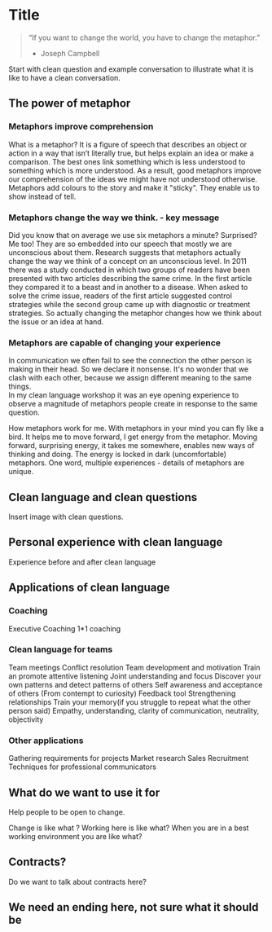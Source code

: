 # Title
> “If you want to change the world, you have to change the metaphor.”
> - Joseph Campbell

Start with clean question and example conversation to illustrate what it is like to have a clean conversation.

## The power of metaphor
### Metaphors improve comprehension
What is a metaphor? It is a figure of speech that describes an object or action in a way that isn’t literally true, but helps explain an idea or make a comparison. The best ones link something which is less understood to something which is more understood. As a result, good metaphors improve our comprehension of the ideas we might have not understood otherwise. Metaphors add colours to the story and make it "sticky". They enable us to show instead of tell.

### Metaphors change the way we think. - key message
Did you know that on average we use six metaphors a minute? Surprised? Me too! They are so embedded into our speech that mostly we are unconscious about them. Research suggests that metaphors actually change the way we think of a concept on an unconscious level. In 2011 there was a study conducted in which two groups of readers have been presented with two articles describing the same crime. In the first article they compared it to a beast and in another to a disease. When asked to solve the crime issue, readers of the first article suggested control strategies while the second group came up with diagnostic or treatment strategies. So actually changing the metaphor changes how we think about the issue or an idea at hand.


### Metaphors are capable of changing your experience
In communication we often fail to see the connection the other person is making in their head. So we declare it nonsense.
It's no wonder that we clash with each other, because we assign different meaning to the same things.  
In my clean language workshop it was an eye opening experience to observe a magnitude of metaphors people create in response to the same question.

How metaphors work for me.
With metaphors in your mind you can fly like a bird.
It helps me to move forward, I get energy from the metaphor.
Moving forward, surprising energy, it takes me somewhere, enables new ways of thinking and doing.
The energy is locked in dark (uncomfortable) metaphors.
One word, multiple experiences - details of metaphors are unique.

## Clean language and clean questions
Insert image with clean questions.

## Personal experience with clean language
Experience before and after clean language

## Applications of clean language

### Coaching
Executive Coaching
1*1 coaching

### Clean language for teams
Team meetings
Conflict resolution
Team development and motivation
Train an promote attentive listening
Joint understanding and focus
Discover your own patterns and detect patterns of others
Self awareness and acceptance of others (From contempt to curiosity)
Feedback tool
Strengthening relationships
Train your memory(if you struggle to repeat what the other person said)
Empathy, understanding, clarity of communication, neutrality, objectivity

### Other applications
Gathering requirements for projects
Market research
Sales
Recruitment
Techniques for professional communicators

## What do we want to use it for
Help people to be open to change.

Change is like what ?
Working here is like what?
When you are in a best working environment you are like what?

## Contracts?
Do we want to talk about contracts here?

## We need an ending here, not sure what it should be
